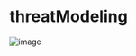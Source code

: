 # threatModeling

![image](https://imgopt.infoq.com/fit-in/1200x2400/filters:quality(80)/filters:no_upscale()/articles/C4-architecture-model/en/resources/c4-4-1529935843626.jpg)
